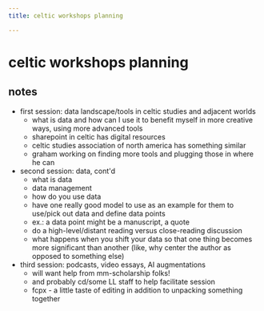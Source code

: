 ```yaml
---
title: celtic workshops planning

---
```


# celtic workshops planning

## notes
* first session: data landscape/tools in celtic studies and adjacent worlds
    * what is data and how can I use it to benefit myself in more creative ways, using more advanced tools
    * sharepoint in celtic has digital resources
    * celtic studies association of north america has something similar
    * graham working on finding more tools and plugging those in where he can
* second session: data, cont'd
    * what is data
    * data management
    * how do you use data
    * have one really good model to use as an example for them to use/pick out data and define data points
    * ex.: a data point might be a manuscript, a quote
    * do a high-level/distant reading versus close-reading discussion
    * what happens when you shift your data so that one thing becomes more significant than another (like, why center the author as opposed to something else)
* third session: podcasts, video essays, AI augmentations
    * will want help from mm-scholarship folks!
    * and probably cd/some LL staff to help facilitate session
    * fcpx - a little taste of editing in addition to unpacking something together